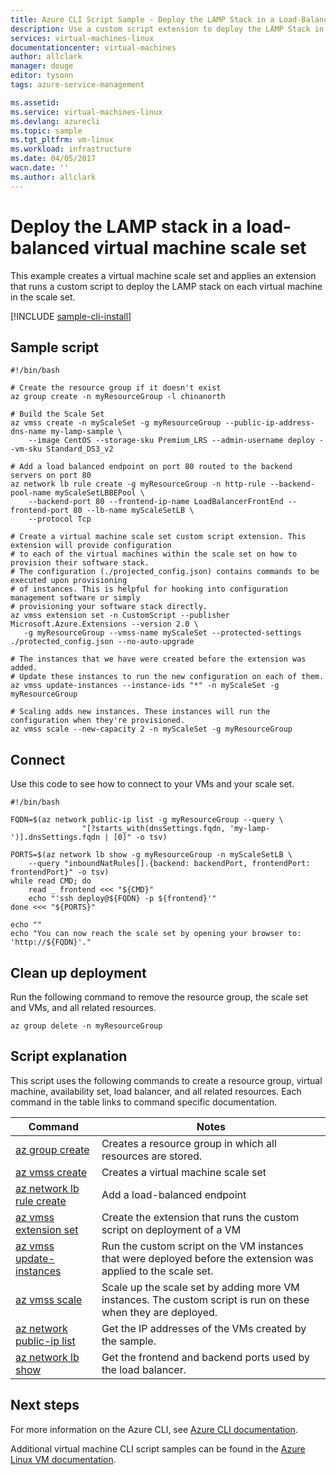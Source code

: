 ```yaml
---
title: Azure CLI Script Sample - Deploy the LAMP Stack in a Load-Balanced Virutal Machin Scale Set | Azure
description: Use a custom script extension to deploy the LAMP Stack in a load=balanced virtual machine scale set on Azure.
services: virtual-machines-linux
documentationcenter: virtual-machines
author: allclark
manager: douge
editor: tysonn
tags: azure-service-management

ms.assetid:
ms.service: virtual-machines-linux
ms.devlang: azurecli
ms.topic: sample
ms.tgt_pltfrm: vm-linux
ms.workload: infrastructure
ms.date: 04/05/2017
wacn.date: ''
ms.author: allclark
---
```


# Deploy the LAMP stack in a load-balanced virtual machine scale set

This example creates a virtual machine scale set
and applies an extension that runs a custom script to deploy the LAMP stack
on each virtual machine in the scale set.

[!INCLUDE [sample-cli-install](../../../includes/sample-cli-install.md)]

## Sample script

```azurecli-interactive
#!/bin/bash

# Create the resource group if it doesn't exist
az group create -n myResourceGroup -l chinanorth

# Build the Scale Set
az vmss create -n myScaleSet -g myResourceGroup --public-ip-address-dns-name my-lamp-sample \
    --image CentOS --storage-sku Premium_LRS --admin-username deploy --vm-sku Standard_DS3_v2

# Add a load balanced endpoint on port 80 routed to the backend servers on port 80
az network lb rule create -g myResourceGroup -n http-rule --backend-pool-name myScaleSetLBBEPool \
    --backend-port 80 --frontend-ip-name LoadBalancerFrontEnd --frontend-port 80 --lb-name myScaleSetLB \
    --protocol Tcp

# Create a virtual machine scale set custom script extension. This extension will provide configuration
# to each of the virtual machines within the scale set on how to provision their software stack.
# The configuration (./projected_config.json) contains commands to be executed upon provisioning
# of instances. This is helpful for hooking into configuration management software or simply
# provisioning your software stack directly.
az vmss extension set -n CustomScript --publisher Microsoft.Azure.Extensions --version 2.0 \
   -g myResourceGroup --vmss-name myScaleSet --protected-settings ./protected_config.json --no-auto-upgrade

# The instances that we have were created before the extension was added.
# Update these instances to run the new configuration on each of them.
az vmss update-instances --instance-ids "*" -n myScaleSet -g myResourceGroup

# Scaling adds new instances. These instances will run the configuration when they're provisioned.
az vmss scale --new-capacity 2 -n myScaleSet -g myResourceGroup

```

## Connect

Use this code to see how to connect to your VMs and your scale set.

```azurecli
#!/bin/bash

FQDN=$(az network public-ip list -g myResourceGroup --query \
                "[?starts_with(dnsSettings.fqdn, 'my-lamp-')].dnsSettings.fqdn | [0]" -o tsv)

PORTS=$(az network lb show -g myResourceGroup -n myScaleSetLB \
    --query "inboundNatRules[].{backend: backendPort, frontendPort: frontendPort}" -o tsv)
while read CMD; do
    read _ frontend <<< "${CMD}"
    echo "'ssh deploy@${FQDN} -p ${frontend}'"
done <<< "${PORTS}"

echo ""
echo "You can now reach the scale set by opening your browser to: 'http://${FQDN}'."
```

## Clean up deployment 

Run the following command to remove the resource group, the scale set and VMs, and all related resources.

```azurecli
az group delete -n myResourceGroup
```

## Script explanation

This script uses the following commands to create a resource group, virtual machine, availability set, load balancer, and all related resources. Each command in the table links to command specific documentation.

| Command | Notes |
|---|---|
| [az group create](https://docs.microsoft.com/cli/azure/group#create) | Creates a resource group in which all resources are stored. |
| [az vmss create](https://docs.microsoft.com/cli/azure/vmss#create) | Creates a virtual machine scale set |
| [az network lb rule create](https://docs.microsoft.com/cli/azure/network/lb/rule#create) | Add a load-balanced endpoint |
| [az vmss extension set](https://docs.microsoft.com/cli/azure/vmss/extension#set) | Create the extension that runs the custom script on deployment of a VM |
| [az vmss update-instances](https://docs.microsoft.com/cli/azure/vmss#update-instances) | Run the custom script on the VM instances that were deployed before the extension was applied to the scale set. |
| [az vmss scale](https://docs.microsoft.com/cli/azure/vmss#scale) | Scale up the scale set by adding more VM instances. The custom script is run on these when they are deployed. |
| [az network public-ip list](https://docs.microsoft.com/cli/azure/network/public-ip#list) | Get the IP addresses of the VMs created by the sample. |
| [az network lb show](https://docs.microsoft.com/cli/azure/network/lb#show) | Get the frontend and backend ports used by the load balancer. |

## Next steps

For more information on the Azure CLI, see [Azure CLI documentation](https://docs.microsoft.com/cli/azure/overview).

Additional virtual machine CLI script samples can be found in the [Azure Linux VM documentation](../linux/cli-samples.md?toc=%2fvirtual-machines%2flinux%2ftoc.json).
